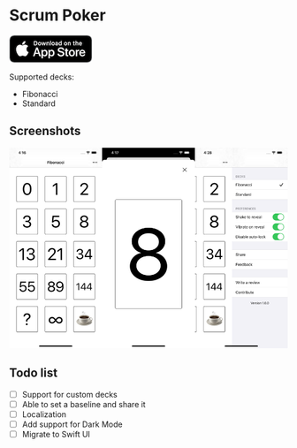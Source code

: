 # Scrum Poker

[![](store.png)](https://apps.apple.com/app/id1461657631)

Supported decks:
- Fibonacci
- Standard

## Screenshots

![](screenshots.png)

## Todo list

- [ ] Support for custom decks
- [ ] Able to set a baseline and share it 
- [ ] Localization
- [ ] Add support for Dark Mode
- [ ] Migrate to Swift UI
